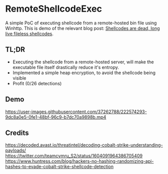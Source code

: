 # RemoteShellcodeExec
A simple PoC of executing shellcode from a remote-hosted bin file using Winhttp. This is demo of the relevant blog post: [Shellcodes are dead, long live fileless shellcodes](https://kleiton0x00.github.io/posts/Shellcodes-are-dead-long-live-fileless-shellcodes/).

## TL;DR  
- Executing the shellcode from a remote-hosted server, will make the executable file itself drastically reduce it's entropy.  
- Implemented a simple heap encryption, to avoid the shellcode being visible  
- Profit (0/26 detections)

## Demo
https://user-images.githubusercontent.com/37262788/222574293-9dc8a0e5-0fe1-48bf-96c9-b7dc70a9898b.mp4

## Credits  
https://decoded.avast.io/threatintel/decoding-cobalt-strike-understanding-payloads/  
https://twitter.com/teamcymru_S2/status/1604091964386705409  
https://www.huntress.com/blog/hackers-no-hashing-randomizing-api-hashes-to-evade-cobalt-strike-shellcode-detection
